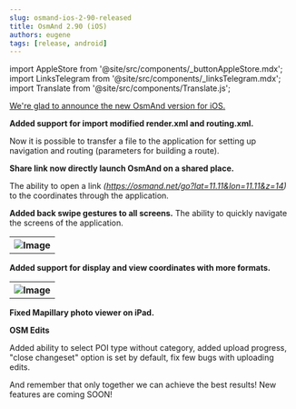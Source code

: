 ```yaml
---
slug: osmand-ios-2-90-released
title: OsmAnd 2.90 (iOS)
authors: eugene
tags: [release, android]
---
```

import AppleStore from '@site/src/components/_buttonAppleStore.mdx';
import LinksTelegram from '@site/src/components/_linksTelegram.mdx';
import Translate from '@site/src/components/Translate.js';

<a href="https://itunes.apple.com/us/app/osmand-maps-travel-navigate/id934850257">We're glad to announce the new OsmAnd version for iOS.</a>

<!--truncate-->

**Added support for import modified render.xml and routing.xml.**

Now it is possible to transfer a file to the application for setting up navigation and routing (parameters for building a route).

**Share link now directly launch OsmAnd on a shared place.**

The ability to open a link *(https://osmand.net/go?lat=11.11&lon=11.11&z=14)* to the coordinates through the application.

**Added back swipe gestures to all screens.**
The ability to quickly navigate the screens of the application.

<table class="blogimage">
  <tr>
    <th><img src={require('./2.jpg').default} alt="Image"/></th>
    </tr>
</table> 

**Added support for display and view coordinates with more formats.**

<table class="blogimage">
  <tr>
    <th><img src={require('./1.jpg').default} alt="Image"/></th>
    </tr>
</table> 

**Fixed Mapillary photo viewer on iPad.**

**OSM Edits**

Added ability to select POI type without category, added upload progress, "close changeset" option is set by default, fix few bugs with uploading edits.


And remember that only together we can achieve the best results!
New features are coming SOON!





<LinksTelegram/>
<AppleStore/>